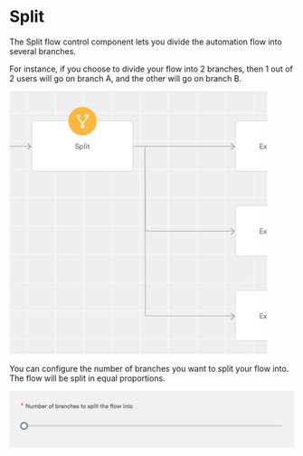 # Split

The Split flow control component lets you divide the automation flow into several branches.

For instance, if you choose to divide your flow into 2 branches, then 1 out of 2 users will go on branch A, and the other will go on branch B.

![](../../../.gitbook/assets/image%20%2819%29.png)

You can configure the number of branches you want to split your flow into. The flow will be split in equal proportions.

![](../../../.gitbook/assets/image%20%2829%29.png)

